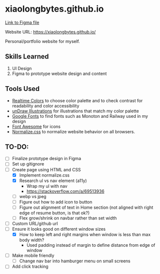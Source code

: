 # xiaolongbytes.github.io
[Link to Figma file](https://www.figma.com/file/zfkwEcGIBBs7vR97tzkndb/April's-Personal-Website?type=design&node-id=0%3A1&mode=design&t=CfYblM5eLAY2hOoo-1)

Website URL: https://xiaolongbytes.github.io/

Personal/portfolio website for myself.

## Skills Learned
1. UI Design
2. Figma to prototype website design and content

## Tools Used
- [Realtime Colors](https://realtimecolors.com/?colors=040201-FBEEEA-853619-f2c9ba-bc4d24) to choose color palette and to check contrast for readability and color accessibility
- [unDraw Illustrations](https://undraw.co/illustrations) for illustrations that match my color palette
- [Google Fonts](https://fonts.google.com/specimen/Monoton?query=monoton) to find fonts such as Monoton and Railway used in my design
- [Font Awesome](https://fontawesome.com/) for icons
- [Normalize.css](https://necolas.github.io/normalize.css/) to normalize website behavior on all browsers.

## TO-DO:
- [ ] Finalize prototype design in Figma
- [ ] Set up gitignore 
- [ ] Create page using HTML and CSS
    - [X] Implement normalize.css
    - [X] Research ul vs nav element (a11y)
        - Wrap my ul with nav
        - https://stackoverflow.com/a/69513936
    - [ ] webp vs jpeg
    - [ ] Figure out how to add icon to button
    - [ ] Figure out alignment of text in Home section (not aligned with right edge of resume button, is that ok?)
    - [ ] Flex grow/shrink on navbar rather than set width
- [ ] Custom URL/github url
- [ ] Ensure it looks good on different window sizes
    - [X] How to keep left and right margins when window is less than max body width?
        - Used padding instead of margin to define distance from edge of window
- [ ] Make mobile friendly
    - [ ] Change nav bar into hamburger menu on small screens
- [ ] Add click tracking
